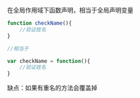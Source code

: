 在全局作用域下函数声明，相当于全局声明变量

```js
function checkName(){
    //验证姓名
}

//相当于

var checkName = function(){
    //验证姓名
}
```

缺点：如果有重名的方法会覆盖掉